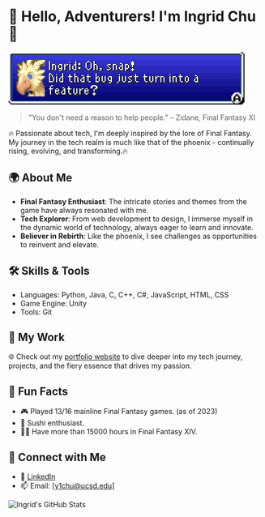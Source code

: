 # 🌟 Hello, Adventurers! I'm Ingrid Chu 🌟

![Phoenix Banner](https://github.com/y1chu/y1chu/blob/main/ff5-Ingrid%20Oh%20snap%20Did%20that%20bug%20just%20turn%20into%20a%20feature.png)

> "You don't need a reason to help people." – Zidane, Final Fantasy XI

🔥 Passionate about tech, I'm deeply inspired by the lore of Final Fantasy. My journey in the tech realm is much like that of the phoenix - continually rising, evolving, and transforming.🔥

## 🌍 About Me

- **Final Fantasy Enthusiast**: The intricate stories and themes from the game have always resonated with me.
- **Tech Explorer**: From web development to design, I immerse myself in the dynamic world of technology, always eager to learn and innovate.
- **Believer in Rebirth**: Like the phoenix, I see challenges as opportunities to reinvent and elevate.

## 🛠 Skills & Tools

- Languages: Python, Java, C, C++, C#, JavaScript, HTML, CSS
- Game Engine: Unity
- Tools: Git

## 🏰 My Work

🌐 Check out my [portfolio website](https://y1chu.github.io/Phoenix/) to dive deeper into my tech journey, projects, and the fiery essence that drives my passion.

## 📜 Fun Facts

- 🎮 Played 13/16 mainline Final Fantasy games. (as of 2023)
- 🍣 Sushi enthusiast.
- 👩‍💻 Have more than 15000 hours in Final Fantasy XIV.

## 💌 Connect with Me

- 💼 [LinkedIn](https://www.linkedin.com/in/ying-chen-chu/)
- 📫 Email: [y1chu@ucsd.edu]

![Ingrid's GitHub Stats](https://github-readme-stats.vercel.app/api?username=y1chu&show_icons=true&theme=tokyonight)
